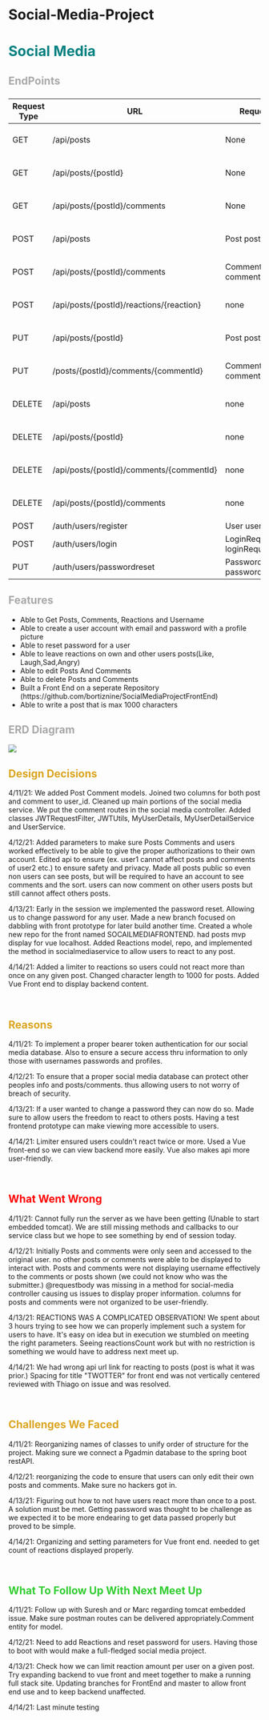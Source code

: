 # Social-Media-Project

<h1 span style=color:teal>Social Media</h1>
<h2 span style="color: darkgray">EndPoints</h2>
<h3>

| Request Type | URL| Request Body | Request Header |
|--|--|--|--|
| GET |  /api/posts| None | Authorization Bearer TOKEN|
GET|/api/posts/{postId}|None |Authorization Bearer TOKEN|
GET| /api/posts/{postId}/comments|None|Authorization Bearer TOKEN|
POST| /api/posts | Post postObject|Authorization Bearer TOKEN|
POST| /api/posts/{postId}/comments | Comment commentObject|Authorization Bearer TOKEN|
POST| /api/posts/{postId}/reactions/{reaction} | none|Authorization Bearer TOKEN|
PUT| /api/posts/{postId} | Post postObject|Authorization Bearer TOKEN|
PUT| /posts/{postId}/comments/{commentId} | Comment commentObject|Authorization Bearer TOKEN|
DELETE| /api/posts | none |Authorization Bearer TOKEN|
DELETE| /api/posts/{postId} | none|Authorization Bearer TOKEN|
DELETE| /api/posts/{postId}/comments/{commentId} | none|Authorization Bearer TOKEN|
DELETE| /api/posts/{postId}/comments | none|Authorization Bearer TOKEN|
POST | /auth/users/register | User userObject | none |
POST | /auth/users/login | LoginRequest loginRequestObject | none |
PUT | /auth/users/passwordreset | PasswordReset passwordResetObject | none|

</h3>
<h2 span style="color: darkgray">Features</h2>
<ul>
  <li>Able to Get Posts, Comments, Reactions and Username</li>
  <li>Able to create a user account with email and password with a profile picture</li>
  <li>Able to reset password for a user</li>
  <li>Able to leave reactions on own and other users posts(Like, Laugh,Sad,Angry)</li>
  <li> Able to edit Posts And Comments </li>
  <li>Able to delete Posts and Comments</li>
  <li>Built a Front End on a seperate Repository (https://github.com/bortiznine/SocialMediaProjectFrontEnd)</li>
  <li>Able to write a post that is max 1000 characters</li>
  
</ul>

<h2 span style="color: darkgray">ERD Diagram</h2>
<img src="https://github.com/bortiznine/Social-Media-Project-API/blob/main/20210414_165730.jpg">
<br>
<h2 span style=color:goldenrod>Design Decisions</h2>
<p>
4/11/21:
We added Post Comment models. Joined two columns for both post and comment to user_id. Cleaned up main portions of the social media service. We put the comment routes in the social media controller. Added classes JWTRequestFilter, JWTUtils, MyUserDetails, MyUserDetailService and UserService.

4/12/21:
Added parameters to make sure Posts Comments and users worked effectively to be able to give the proper authorizations to their own account.
Edited api to ensure (ex. user1 cannot affect posts and comments of user2 etc.) to ensure safety and privacy.
Made all posts public so even non users can see posts, but will be required to have an account to see comments and the sort.
users can now comment on other users posts but still cannot affect others posts.

4/13/21:
Early in the session we implemented the password reset. Allowing us to change password for any user. Made a new branch focused on dabbling with front prototype for later build another time.
Created a whole new repo for the front named SOCAILMEDIAFRONTEND. had posts mvp display for vue localhost. Added Reactions model, repo, and implemented the method in socialmediaservice to allow users to react to any post.

4/14/21:
Added a limiter to reactions so users could not react more than once on any given post. Changed character length to 1000 for posts. Added Vue Front end to display backend content. 
</p>
<br>
<h2 span style=color:goldenrod>Reasons</h2>
<p>
4/11/21:
To implement a proper bearer token authentication for our social media database. Also to ensure a secure access thru information to only those with usernames passwords and profiles.
  

4/12/21:
To ensure that a proper social media database can protect other peoples info and posts/comments. thus allowing users to not worry of breach of security.

4/13/21:
If a user wanted to change a password they can now do so. Made sure to allow users the freedom to react to others posts. Having a test frontend prototype can make viewing more accessible to users.

4/14/21:
Limiter ensured users couldn't react twice or more. Used a Vue front-end so we can view backend more easily. Vue also makes api more user-friendly.
</p>
<br>
<h2 span style=color:red>What Went Wrong</h2>
<p>
4/11/21:
Cannot fully run the server as we have been getting (Unable to start embedded tomcat). We are still missing methods and callbacks to our service class but we hope to see something by end of session today.

4/12/21:
Initially Posts and comments were only seen and accessed to the original user. no other posts or comments were able to be displayed to interact with. Posts and comments were not displaying username effectively to the comments or posts shown (we could not know who was the submitter.)
@requestbody was missing in a method for social-media controller causing us issues to display proper information.
columns for posts and comments were not organized to be user-friendly.

4/13/21:
REACTIONS WAS A COMPLICATED OBSERVATION! We spent about 3 hours trying to see how we can properly implement such a system for users to have. It's easy on idea but in execution we stumbled on meeting the right parameters.
Seeing reactionsCount work but with no restriction is something we would have to address next meet up.

4/14/21:
We had wrong api url link for reacting to posts (post is what it was prior.) Spacing for title "TWOTTER" for front end was not vertically centered reviewed with Thiago on issue and was resolved.
</p>
<br>
<h2 span style="color: goldenrod">Challenges We Faced</h2>
<p>
4/11/21:
Reorganizing names of classes to unify order of structure for the project. Making sure we connect a Pgadmin database to the spring boot restAPI.

4/12/21:
reorganizing the code to ensure that users can only edit their own posts and comments. Make sure no hackers got in. 

4/13/21:
Figuring out how to not have users react more than once to a post. A solution must be met. Getting password was thought to be challenge as we expected it to be more endearing to get data passed properly but proved to be simple.

4/14/21:
Organizing and setting parameters for Vue front end. needed to get count of reactions displayed properly.
</p>
<br>
<h2 span style="color: limegreen">What To Follow Up With Next Meet Up</h2>
<p>
4/11/21:
Follow up with Suresh and or Marc regarding tomcat embedded issue. Make sure postman routes can be delivered appropriately.Comment entity for model.

4/12/21:
Need to add Reactions and reset password for users. Having those to boot with would make a full-fledged social media project.

4/13/21:
Check how we can limit reaction amount per user on a given post. Try expanding backend to vue front and meet together to make a running full stack site. Updating branches for FrontEnd and master to allow front end use and to keep backend unaffected.

4/14/21:
Last minute testing

</p>
